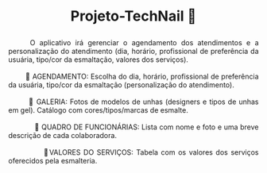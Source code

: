  <h1 align="center">
 <p> Projeto-TechNail 💅 </p> 
 </h1>
 

<p align="justify">&nbsp;&nbsp;&nbsp;&nbsp; O aplicativo irá gerenciar o agendamento dos atendimentos e a personalização do atendimento (dia, horário, profissional de preferência da usuária, tipo/cor da esmaltação, valores dos serviços). <br>
<br>
&nbsp;&nbsp;&nbsp;&nbsp;&nbsp;&nbsp;&nbsp; 💟 AGENDAMENTO: Escolha do dia, horário, profissional de preferência da usuária, tipo/cor da esmaltação (personalização do atendimento). <br>
<br>
&nbsp;&nbsp;&nbsp;&nbsp;&nbsp;&nbsp;&nbsp; 💟 GALERIA: Fotos de modelos de unhas (designers e tipos de unhas em gel). Catálogo com cores/tipos/marcas de esmalte. <br>
<br>
&nbsp;&nbsp;&nbsp;&nbsp;&nbsp;&nbsp;&nbsp;&nbsp;&nbsp;&nbsp;&nbsp; 💟 QUADRO DE FUNCIONÁRIAS: Lista com nome e foto e uma breve descrição de cada colaboradora. <br>
<br>
&nbsp;&nbsp;&nbsp;&nbsp;&nbsp;&nbsp;&nbsp;&nbsp;&nbsp;&nbsp;&nbsp; 💟VALORES DO SERVIÇOS: Tabela com os valores dos serviços oferecidos pela esmalteria. 

</p>
